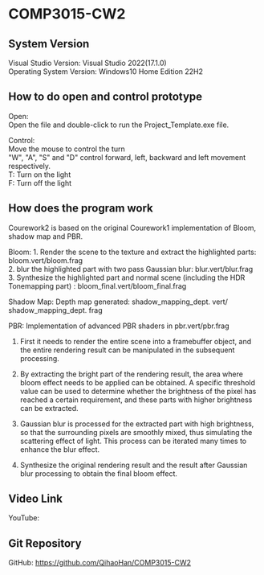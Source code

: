 # COMP3015-CW2

## System Version
 Visual Studio Version: Visual Studio 2022(17.1.0)<br/>
 Operating System Version: Windows10 Home Edition 22H2

## How to do open and control prototype
Open:<br/>
Open the file and double-click to run the Project_Template.exe file.

Control:<br/>
Move the mouse to control the turn<br/>
"W", "A", "S" and "D" control forward, left, backward and left movement respectively.<br/>
T: Turn on the light<br/>
F: Turn off the light

## How does the program work

Courework2 is based on the original Courework1 implementation of Bloom, shadow map and PBR.<br/>

Bloom: 1. Render the scene to the texture and extract the highlighted parts: bloom.vert/bloom.frag<br/>
2. blur the highlighted part with two pass Gaussian blur: blur.vert/blur.frag<br/>
3. Synthesize the highlighted part and normal scene (including the HDR Tonemapping part) : bloom_final.vert/bloom_final.frag<br/>

Shadow Map: Depth map generated: shadow_mapping_dept. vert/ shadow_mapping_dept. frag<br/>

PBR: Implementation of advanced PBR shaders in pbr.vert/pbr.frag

1. First it needs to render the entire scene into a framebuffer object, and the entire rendering result can be manipulated in the subsequent processing.

2. By extracting the bright part of the rendering result, the area where bloom effect needs to be applied can be obtained. A specific threshold value can be used to determine whether the brightness of the pixel has reached a certain requirement, and these parts with higher brightness can be extracted.

3. Gaussian blur is processed for the extracted part with high brightness, so that the surrounding pixels are smoothly mixed, thus simulating the scattering effect of light. This process can be iterated many times to enhance the blur effect.

4. Synthesize the original rendering result and the result after Gaussian blur processing to obtain the final bloom effect.

## Video Link
YouTube: 

## Git Repository
GitHub: https://github.com/QihaoHan/COMP3015-CW2
